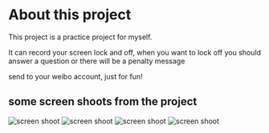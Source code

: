 # About this project

This project is a practice project for myself.

It can record your screen lock and off, when you want to lock off you should answer a question or there will be a penalty message

send to your weibo account, just for fun!

## some screen shoots from the project

![screen shoot](http://img.wdjimg.com/mms/screenshot/7/47/32c500cd97fbc03e8be3ef8809a75477_320_550.jpeg)
![screen shoot](http://img.wdjimg.com/mms/screenshot/a/58/26ca4217a4710c4084f530d390c8558a_320_545.jpeg)
![screen shoot](http://img.wdjimg.com/mms/screenshot/4/aa/27c8b65288b65ad805b230b8f8119aa4_320_545.jpeg)
![screen shoot](http://img.wdjimg.com/mms/screenshot/f/0c/a7f3bdc9dc2abe52851189676d8590cf_320_545.jpeg)
